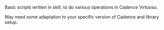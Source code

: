 Basic scripts written in skill, to do various operations in Cadence Virtuoso.

May need some adaptation to your specific version of Cadence and library setup.


